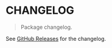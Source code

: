# CHANGELOG

> Package changelog.

See [GitHub Releases](https://github.com/stdlib-js/math-base-special-csignum/releases) for the changelog.